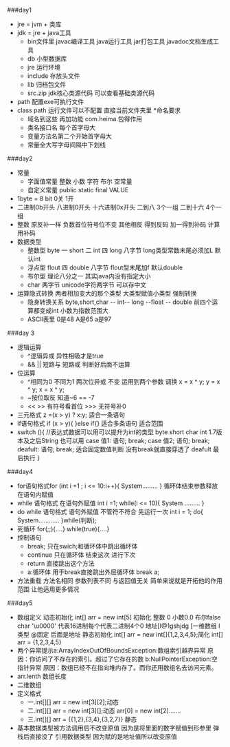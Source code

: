 ###day1
* jre = jvm + 类库
* jdk = jre + java工具
	* bin文件里 javac编译工具 java运行工具 jar打包工具 javadoc文档生成工具
	* db 小型数据库
	* jre 运行环境
	* include 存放头文件
	* lib 归档包文件
	* src.zip jdk核心类源代码 可以查看基础类源代码
* path 配置exe可执行文件 
* class path 运行文件可以不配置 直接当前文件夹里
*命名要求 
	* 域名到这些 再加功能 com.heima.包得作用
	* 类名接口名 每个首字母大
	* 变量方法名第二个开始首字母大
	* 常量全大写字母间隔中下划线

###day2
* 常量
	* 字面值常量 整数 小数 字符 布尔 空常量
	* 自定义常量 public static final VALUE
* 1byte = 8 bit 0关 1开
* 二进制0b开头 八进制0开头 十六进制0x开头 二到八 3个一组 二到十六 4个一组
* 整数 原反补一样 负数首位符号位不变 其他相反 得到反码 加一得到补码 计算用补码
* 数据类型
	* 整数型 byte 一 short 二 int 四 long 八字节  long类型常数末尾必须加L 默认int
	* 浮点型 flout 四 double 八字节 flout型末尾加f 默认double
	* 布尔型 理论八分之一 其实java内没有指定大小
	* char 两字节 unicode字符两字节 可以存中文
* 运算隐式转换 两者相加变大的那个类型 大类型赋值小类型 强制转换 
	* 隐身转换关系  byte,short,char -- int-- long --float -- double 前四个运算都变成int 小数为指数范围大
	* ASCll表里 0是48 A是65 a是97

###day 3
* 逻辑运算
	* ^逻辑异或 异性相吸才是true
	* && || 短路与 短路或 判断好后面不运算
* 位运算
	* ^相同为0 不同为1 两次位异或 不变 运用到两个参数 调换 
			x = x ^ y;
			y = x ^ y;
			x = x ^ y;
	* ~按位取反 知道~6 == -7
	* << >> 有符号看首位 >>> 无符号补0
* 三元格式 z =(x > y) ? x:y; 适合一条语句
* if语句格式 if (x > y){
			}else if{} 适合多条语句 适合范围
* switch (){ //表达式数据可以用可以提升为int的类型 byte short char int 1.7版本及之后String 也可以用
		case 值1:
			语句;
			break;
		case 值2;
			语句;
			break;
		deafult:
			语句;
			break;		适合固定数值判断 没有break就直接穿透了 deafult 最后执行
		}

###day4
* for语句格式for (int i =1 ; i <= 10:i++){
			System.........
	 	 } 循环体结束参数释放 在语句内赋值
* while 语句格式 在语句外赋值 int i =1;
							while(i <= 10){
									System .........
										}
* do while 语句格式 语句外赋值 不管符不符合 先运行一次
					int i = 1;
					do{
						System............
						}while(判断);
* 死循环 for(;;){....} while(true){....}
* 控制语句
	* break; 只在swich;和循环体中跳出循环体
	* continue 只在循环体 结束这次 进行下次
	* return 直接跳出这个方法
	* a:循环体 用于break直接跳出外层循环体 break a;
* 方法重载 方法名相同 参数列表不同 与返回值无关  简单来说就是开拓他的作用范围 让他适用更多情况

###day5
* 数组定义
		动态初始化 int[] arr = new int[5]
		初始化 整数 0 小数0.0 布尔false char '\u0000' 代表16进制每个代表二进制4个0
		地址[I@1gshjdg [一维数组 I类型 @固定 后面是地址
		静态初始化 int[] arr = new int[]{1,2,3,4,5};简化 int[] arr = {1,2,3,4,5}
* 两个异常提示a:ArrayIndexOutOfBoundsException:数组索引越界异常
				原因：你访问了不存在的索引。超过了它存在的数
			 b:NullPointerException:空指针异常
		 	原因：数组已经不在指向堆内存了。而你还用数组名去访问元素。
* arr.lenth 数组长度
* 二维数组 
* 定义格式
	* 一.int[][] arr = new int[3][2];动态
	* 二.int[][] arr = new int[3][];动态 arr[0] = new int[2].......
	* 三.int[][] arr = {{1,2},{3,4},{3,2,7}} 静态
* 基本数据类型被方法调用后不改变原值 因为是将里面的数字赋值到形参里 弹栈后直接没了  引用数据类型 因为赋的是地址值所以改变原值

			



	
		

  
